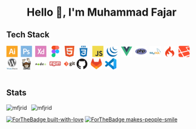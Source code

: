 <h1 align="center">Hello 👋, I'm Muhammad Fajar</h1>

<!-- * UI/UX Designer of <b>Origamy Creative Agency</b>
* Public Relation and Publication Staff at <b>Ummul Quro Depok</b>
* Executive Designer of <b>Kaka Print</b> -->

## Tech Stack
<div>
  <img src="https://github.com/devicons/devicon/blob/master/icons/illustrator/illustrator-plain.svg" title="Illustrator" alt="Illustrator" width="30" height="30"/>&nbsp;
  <img src="https://github.com/devicons/devicon/blob/master/icons/photoshop/photoshop-plain.svg" title="Photoshop" alt="Photoshop" width="30" height="30"/>&nbsp;
  <img src="https://github.com/devicons/devicon/blob/master/icons/xd/xd-plain.svg" title="XD" alt="XD" width="30" height="30"/>&nbsp;
  <img src="https://github.com/devicons/devicon/blob/master/icons/figma/figma-original.svg" title="Figma" alt="Figma" width="30" height="30"/>&nbsp;
  <img src="https://github.com/devicons/devicon/blob/master/icons/html5/html5-original.svg" title="HTML5" alt="HTML" width="30" height="30"/>&nbsp;
  <img src="https://github.com/devicons/devicon/blob/master/icons/css3/css3-plain-wordmark.svg"  title="CSS3" alt="CSS" width="30" height="30"/>&nbsp;
  <img src="https://github.com/devicons/devicon/blob/master/icons/javascript/javascript-original.svg" title="JavaScript" alt="JavaScript" width="30" height="30"/>&nbsp;
  <img src="https://github.com/devicons/devicon/blob/master/icons/jquery/jquery-original.svg" title="jQuery" alt="jQuery" width="30" height="30"/>&nbsp;
  <img src="https://github.com/devicons/devicon/blob/master/icons/vuejs/vuejs-original.svg" title="VueJS" alt="VueJS" width="30" height="30"/>&nbsp;
  <img src="https://github.com/devicons/devicon/blob/master/icons/php/php-original.svg" title="PHP"  alt="PHP" width="30" height="30"/>&nbsp;
  <img src="https://github.com/devicons/devicon/blob/master/icons/mysql/mysql-original-wordmark.svg" title="MySQL"  alt="MySQL" width="30" height="30"/>&nbsp;
  <img src="https://github.com/devicons/devicon/blob/master/icons/codeigniter/codeigniter-plain.svg" title="CodeIgniter" alt="CodeIgniter" width="30" height="30"/>&nbsp;
  <img src="https://github.com/devicons/devicon/blob/master/icons/laravel/laravel-plain.svg" title="Laravel" alt="Laravel" width="30" height="30"/>&nbsp;
  <img src="https://github.com/devicons/devicon/blob/master/icons/wordpress/wordpress-original.svg" title="Wordpress" alt="Wordpress" width="30" height="30"/>&nbsp;
  <img src="https://github.com/devicons/devicon/blob/master/icons/composer/composer-original.svg" title="Composer"  alt="Composer" width="30" height="30"/>&nbsp;
  <img src="https://github.com/devicons/devicon/blob/master/icons/nodejs/nodejs-original-wordmark.svg" title="NodeJS" alt="NodeJS" width="30" height="30"/>&nbsp;
  <img src="https://github.com/devicons/devicon/blob/master/icons/npm/npm-original-wordmark.svg" title="npm"  alt="npm" width="30" height="30"/>&nbsp;
  <img src="https://github.com/devicons/devicon/blob/master/icons/git/git-original-wordmark.svg" title="Git" alt="Git" width="30" height="30"/>
  <img src="https://github.com/devicons/devicon/blob/master/icons/github/github-original.svg" title="Github" alt="Github" width="30" height="30"/>&nbsp;
  <img src="https://github.com/devicons/devicon/blob/master/icons/gitlab/gitlab-original.svg" title="Gitlab" alt="Gitlab" width="30" height="30"/>&nbsp;
  <img src="https://github.com/devicons/devicon/blob/master/icons/vscode/vscode-original.svg" title="VSCode" alt="VSCode" width="30" height="30"/>&nbsp;
  
</div>
<br>

## Stats

<p><img align="center" src="https://github-readme-streak-stats.herokuapp.com/?user=mfjrid" alt="mfjrid" /> &nbsp; <img align="center" src="https://github-readme-stats.vercel.app/api/top-langs?username=mfjrid&show_icons=true&locale=en&layout=compact" alt="mfjrid" /></p>

[![ForTheBadge built-with-love](http://ForTheBadge.com/images/badges/built-with-love.svg)](https://GitHub.com/Naereen/) [![ForTheBadge makes-people-smile](http://ForTheBadge.com/images/badges/makes-people-smile.svg)](http://ForTheBadge.com)
